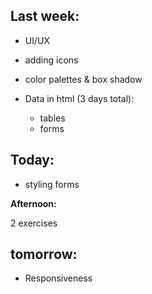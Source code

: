 ## Last week:

-  UI/UX
  - adding icons
  - color palettes & box shadow

- Data in html (3 days total):
  - tables
  - forms

## Today:

  - styling forms


**Afternoon:**

2 exercises

## tomorrow:

- Responsiveness